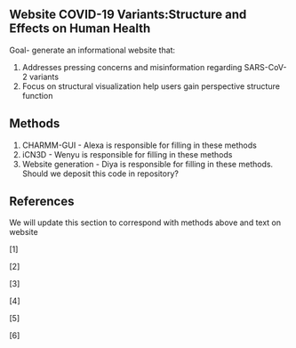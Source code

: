 ## Website COVID-19 Variants:Structure and Effects on Human Health

Goal- generate an informational website that:
1. Addresses pressing concerns and misinformation regarding SARS-CoV-2 variants 
2. Focus on structural visualization help users gain perspective structure function


## Methods

1. CHARMM-GUI - Alexa is responsible for filling in these methods
2. iCN3D - Wenyu is responsible for filling in these methods
3. Website generation - Diya is responsible for filling in these methods. Should we deposit this code in repository? 


## References

We will update this section to correspond with methods above and text on website

[1] 	

[2] 	

[3] 	

[4] 	

[5] 	

[6] 	
